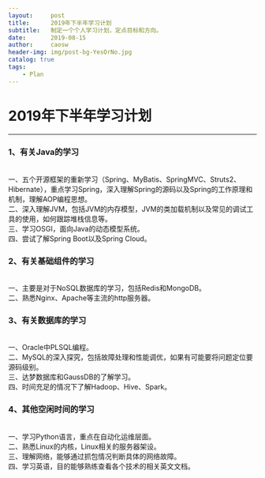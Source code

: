 ```yaml
---
layout:     post
title:      2019年下半年学习计划
subtitle:   制定一个个人学习计划，定点目标和方向。
date:       2019-08-15
author:     caosw
header-img: img/post-bg-YesOrNo.jpg
catalog: true
tags:
    - Plan
---
```


# 2019年下半年学习计划
***
### 1、有关Java的学习
 <br/>一、五个开源框架的重新学习（Spring、MyBatis、SpringMVC、Struts2、Hibernate），重点学习Spring，深入理解Spring的源码以及Spring的工作原理和机制，理解AOP编程思想。
 <br/>二、深入理解JVM，包括JVM的内存模型，JVM的类加载机制以及常见的调试工具的使用，如何跟踪堆栈信息等。
 <br/>三、学习OSGI，面向Java的动态模型系统。
 <br/>四、尝试了解Spring Boot以及Spring Cloud。

### 2、有关基础组件的学习
<br/>一、主要是对于NoSQL数据库的学习，包括Redis和MongoDB。
<br/>二、熟悉Nginx、Apache等主流的http服务器。

### 3、有关数据库的学习
<br/>一、Oracle中PLSQL编程。
<br/>二、MySQL的深入探究，包括故障处理和性能调优，如果有可能要将问题定位要源码级别。
<br/>三、达梦数据库和GaussDB的了解学习。
<br/>四、时间充足的情况下了解Hadoop、Hive、Spark。

### 4、其他空闲时间的学习
<br/>一、学习Python语言，重点在自动化运维层面。
<br/>二、熟悉Linux的内核，Linux相关的服务器架设。
<br/>三、理解网络，能够通过抓包情况判断具体的网络故障。
<br/>四、学习英语，目的能够熟练查看各个技术的相关英文文档。
